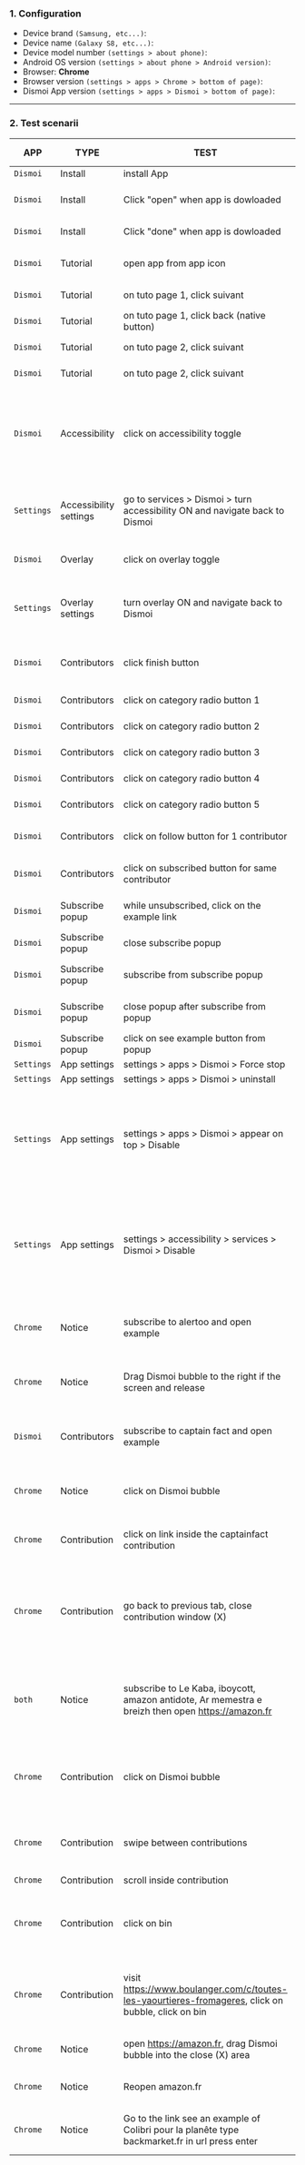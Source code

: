### 1. Configuration

* Device brand `(Samsung, etc...)`:
* Device name `(Galaxy S8, etc...)`:
* Device model number `(settings > about phone)`:
* Android OS version `(settings > about phone > Android version)`:
* Browser: **Chrome**
* Browser version `(settings > apps > Chrome > bottom of page)`:
* Dismoi App version `(settings > apps > Dismoi > bottom of page)`:
---
### 2. Test scenarii

| APP	| TYPE | TEST | EXPECTED OUTCOME | ACTUAL OUTCOME |
| ----------- | ----------- | ----------- | ----------- | ----------- |
 | `Dismoi` | Install | install App | app installs |  | 
 | `Dismoi` | Install | Click "open" when app is dowloaded | app opens on tutorial page 1 |  | 
 | `Dismoi` | Install | Click "done" when app is dowloaded | closes installation |  | 
 | `Dismoi` | Tutorial | open app from app icon | app opens on tutorial page 1 |  | 
 | `Dismoi` | Tutorial | on tuto page 1, click suivant | goes to tuto page 2 |  | 
 | `Dismoi` | Tutorial | on tuto page 1, click back (native button) | minimizes Dismoi app |  | 
 | `Dismoi` | Tutorial | on tuto page 2, click suivant | goes to tuto page 3 |  | 
 | `Dismoi` | Tutorial | on tuto page 2, click suivant | goes to tuto page 3 |  | 
 | `Dismoi` | Accessibility | click on accessibility toggle | go to accessibility menu, 2 x toggles are off, finish button inactive (grey) |  | 
 | `Settings` | Accessibility settings | go to services > Dismoi > turn accessibility ON and navigate back to Dismoi | accessibility toggle is ON, finish button is still inactive (grey) |  | 
 | `Dismoi` | Overlay | click on overlay toggle | go to Dismoi overlay setting |  | 
 | `Settings` | Overlay settings | turn overlay ON and navigate back to Dismoi | overlay toggle is ON, finish button is active (blue) |  | 
 | `Dismoi` | Contributors | click finish button | goes to contributor selection page |  | 
 | `Dismoi` | Contributors | click on category radio button 1 | contributor list updates |  | 
 | `Dismoi` | Contributors | click on category radio button 2 | contributor list updates |  | 
 | `Dismoi` | Contributors | click on category radio button 3 | contributor list updates |  | 
 | `Dismoi` | Contributors | click on category radio button 4 | contributor list updates |  | 
 | `Dismoi` | Contributors | click on category radio button 5 | contributor list updates |  | 
 | `Dismoi` | Contributors | click on follow button for 1 contributor | button label changes to subscribed |  | 
 | `Dismoi` | Contributors | click on subscribed button for same contributor | button label changes back to subscribe |  | 
 | `Dismoi` | Subscribe popup | while unsubscribed, click on the example link | opens subscribe popup |  | 
 | `Dismoi` | Subscribe popup | close subscribe popup | popup closes |  | 
 | `Dismoi` | Subscribe popup | subscribe from subscribe popup | button label changes to see example |  | 
 | `Dismoi` | Subscribe popup | close popup after subscribe from popup | popup closes, subscribed to contributor |  | 
 | `Dismoi` | Subscribe popup | click on see example button from popup | opens Chrome |  | 
 | `Settings` | App settings | settings > apps > Dismoi > Force stop | app closes |  | 
 | `Settings` | App settings | settings > apps > Dismoi > uninstall | app uninstalls |  | 
 | `Settings` | App settings | settings > apps > Dismoi > appear on top > Disable | Dismoi app opens on authorisations screens with Overlay disabled if you already did the onboarding |  | 
 | `Settings` | App settings | settings > accessibility > services > Dismoi > Disable | Dismoi app opens on authorisations screens with Accessibility disabled if you already did the onboarding |  | 
 | `Chrome` | Notice | subscribe to alertoo and open example | Nespresso site opens in Chrome with Dismoi bubble on top |  | 
 | `Chrome` | Notice | Drag Dismoi bubble to the right if the screen and release | Dismoi bubble snaps to the right of the screen |  | 
 | `Dismoi` | Contributors | subscribe to captain fact and open example | Youtube site opens in Chrome with Dismoi bubble on top |  | 
 | `Chrome` | Notice | click on Dismoi bubble | opens contribution screen over Chrome |  | 
 | `Chrome` | Contribution | click on link inside the captainfact contribution | opens captainfact site in new Chrome tab |  | 
 | `Chrome` | Contribution | go back to previous tab, close contribution window (X) | contribution window closes, Dismoi Bubble notification on youtube is grey not red |  | 
 | `both` | Notice | subscribe to Le Kaba, iboycott, amazon antidote, Ar memestra e breizh then open https://amazon.fr | Dismoi bubble appears OVER WEBSITE with 3 contributions |  | 
 | `Chrome` | Contribution | click on Dismoi bubble | contribution screen appears over Chrome with 3 contributions |  | 
 | `Chrome` | Contribution | swipe between contributions | contributions move from left to right and lock in the center |  | 
 | `Chrome` | Contribution | scroll inside contribution | scroll works |  | 
 | `Chrome` | Contribution | click on bin | deleted contribution disappears, next contribution comes center |  | 
 | `Chrome` | Contribution | visit https://www.boulanger.com/c/toutes-les-yaourtieres-fromageres, click on bubble, click on bin | contribution window closes, no Dismoi bubble over page |  | 
 | `Chrome` | Notice | open https://amazon.fr, drag Dismoi bubble into the close (X) area | Dismoi bubble disappears |  | 
 | `Chrome` | Notice | Reopen amazon.fr | Dismoi bubble does not appear |  | 
 | `Chrome` | Notice | Go to the link see an example of Colibri pour la planête type backmarket.fr in url press enter | Dismoi bubble should appear |  | 


